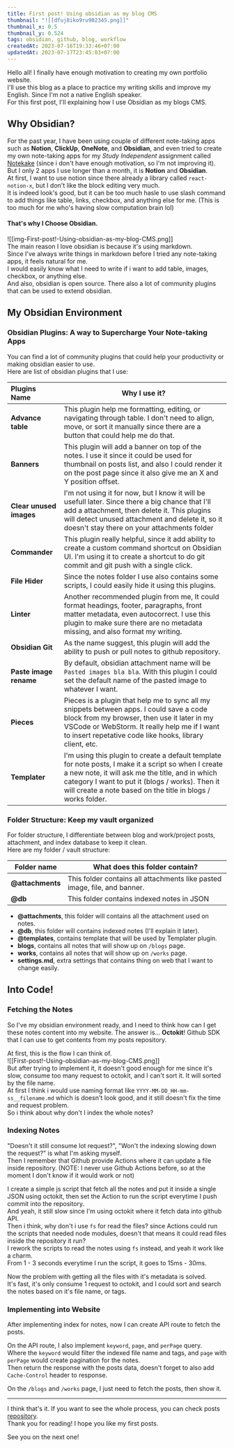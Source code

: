 ```yaml
---
title: First post! Using obsidian as my blog CMS
thumbnail: "![[dfuj8iko9ru902345.png]]"
thumbnail_x: 0.5
thumbnail_y: 0.524
tags: obsidian, github, blog, workflow
createdAt: 2023-07-16T19:33:46+07:00
updatedAt: 2023-07-17T23:45:03+07:00
---
```

Hello all! I finally have enough motivation to creating my own portfolio website.  
I'll use this blog as a place to practice my writing skills and improve my English. Since I'm not a native English speaker.  
For this first post, I'll explaining how I use Obsidian as my blogs CMS.

## Why Obsidian?
For the past year, I have been using couple of different note-taking apps such as **Notion**, **ClickUp**, **OneNote**, and **Obsidian**, and even tried to create my own note-taking apps for my *Study Independent* assignment called [Notekake](https://github.com/mbahArip/mini-project-notokake) (since i don't have enough motivation, so I'm not improving it).  
But I only 2 apps I use longer than a month, it is **Notion** and **Obsidian**.  
At first, I want to use notion since there already a library called `react-notion-x`, but I don't like the block editing very much.  
It is indeed look's good, but it can be too much hasle to use slash command to add things like table, links, checkbox, and anything else for me. (This is too much for me who's having slow computation brain lol)

#### That's why I Choose Obsidian.
![[img-First-post!-Using-obsidian-as-my-blog-CMS.png]]  
The main reason I love obsidian is because it's using markdown.  
Since I've always write things in markdown before I tried any note-taking apps, it feels natural for me.  
I would easily know what I need to write if i want to add table, images, checkbox, or anything else.  
And also, obsidian is open source. There also a lot of community plugins that can be used to extend obsidian.

## My Obsidian Environment
### Obsidian Plugins: A way to Supercharge Your Note-taking Apps
You can find a lot of community plugins that could help your productivity or making obsidian easier to use.  
Here are list of obsidian plugins that I use:  

| Plugins Name            | Why I use it?                                                                                                                                                                                                                                                               |
|:----------------------- | --------------------------------------------------------------------------------------------------------------------------------------------------------------------------------------------------------------------------------------------------------------------------- |
| **Advance table**       | This plugin help me formatting, editing, or navigating through table. I don't need to align, move, or sort it manually since there are a button that could help me do that.                                                                                                 |
| **Banners**             | This plugin will add a banner on top of the notes. I use it since it could be used for thumbnail on posts list, and also I could render it on the post page since it also give me an X and Y position offset.                                                               |
| **Clear unused images** | I'm not using it for now, but I know it will be usefull later. Since there a big chance that I'll add a attachment, then delete it. This plugins will detect unused attachment and delete it, so it doesn't stay there on your attachments folder                           |
| **Commander**           | This plugin really helpful, since it add ability to create a custom command shortcut on Obsidian UI. I'm using it to create a shortcut to do git commit and git push with a single click.                                                                                   |
| **File Hider**          | Since the notes folder I use also contains some scripts, I could easily hide it using this plugins.                                                                                                                                                                         |
| **Linter**              | Another recommended plugin from me, It could format headings, footer, paragraphs, front matter metadata, even autocorrect. I use this plugin to make sure there are no metadata missing, and also format my writing.                                                        |
| **Obsidian Git**        | As the name suggest, this plugin will add the ability to push or pull notes to github repository.                                                                                                                                                                           |
| **Paste image rename**  | By default, obsidian attachment name will be `Pasted images bla bla`. With this plugin I could set the default name of the pasted image to whatever I want.                                                                                                                 |
| **Pieces**              | Pieces is a plugin that help me to sync all my snippets between apps. I could save a code block from my browser, then use it later in my VSCode or WebStorm. It really help me if I want to insert repetative code like hooks, library client, etc.                         |
| **Templater**           | I'm using this plugin to create a default template for note posts, I make it a script so when I create a new note, it will ask me the title, and in which category I want to put it (blogs / works). Then it will create a note based on the title in blogs / works folder. | 

### Folder Structure: Keep my vault organized
For folder structure, I differentiate between blog and work/project posts, attachment, and index database to keep it clean.  
Here are my folder / vault structure:

| Folder name      | What does this folder contain?                                            |
| ---------------- | ------------------------------------------------------------------------- |
| **@attachments** | This folder contains all attachments like pasted image, file, and banner. |
| **@db**          | This folder contains indexed notes in JSON                                                                          |
- **@attachments**, this folder will contains all the attachment used on notes.
- **@db**, this folder will contains indexed notes (I'll explain it later).
- **@templates**, contains template that will be used by Templater plugin.
- **blogs**, contains all notes that will show up on `/blogs` page.
- **works**, contains all notes that will show up on `/works` page.
- **settings.md**, extra settings that contains thing on web that I want to change easily.

## Into Code!
### Fetching the Notes
So I've my obsidian environment ready, and I need to think how can I get these notes content into my website. The answer is… **Octokit**! Github SDK that I can use to get contents from my posts repository.

At first, this is the flow I can think of.  
![[First-post!-Using-obsidian-as-my-blog-CMS.png]]  
But after trying to implement it, it doesn't good enough for me since it's slow, consume too many request to octokit, and I can't sort it. It will sorted by the file name.  
At first I think i would use naming format like `YYYY-MM-DD_HH-mm-ss__filename.md` which is doesn't look good, and it still doesn't fix the time and request problem.  
So i think about why don't I index the whole notes?

### Indexing Notes
"Doesn't it still consume lot request?", "Won't the indexing slowing down the request?" is what I'm asking myself.  
Then I remember that Github provide Actions where it can update a file inside repository. (NOTE: I never use Github Actions before, so at the moment I don't know if it would work or not)

I create a simple js script that fetch all the notes and put it inside a single JSON using octokit, then set the Action to run the script everytime I push commit into the repository.  
And yeah, it still slow since I'm using octokit where it fetch data into github API.  
Then i think, why don't i use `fs` for read the files? since Actions could run the scripts that needed node modules, doesn't that means it could read files inside the repository it run?  
I rework the scripts to read the notes using `fs` instead, and yeah it work like a charm.  
From 1 - 3 seconds everytime I run the script, it goes to 15ms - 30ms.

Now the problem with getting all the files with it's metadata is solved.  
It's fast, it's only consume 1 request to octokit, and I could sort and search the notes based on it's file name, or tags.
### Implementing into Website
After implementing index for notes, now I can create API route to fetch the posts.

On the API route, I also implement `keyword`, `page`, and `perPage` query.  
Where the `keyword` would filter the indexed file name and tags, and `page` with `perPage` would create pagination for the notes.  
Then return the response with the posts data, doesn't forget to also add `Cache-Control` header to response.

On the `/blogs` and `/works` page, I just need to fetch the posts, then show it.



---

I think that's it. If you want to see the whole process, you can check posts [repository](https://github.com/mbahArip/mbaharip-blog-posts/).  
Thank you for reading! I hope you like my first posts.

See you on the next one!